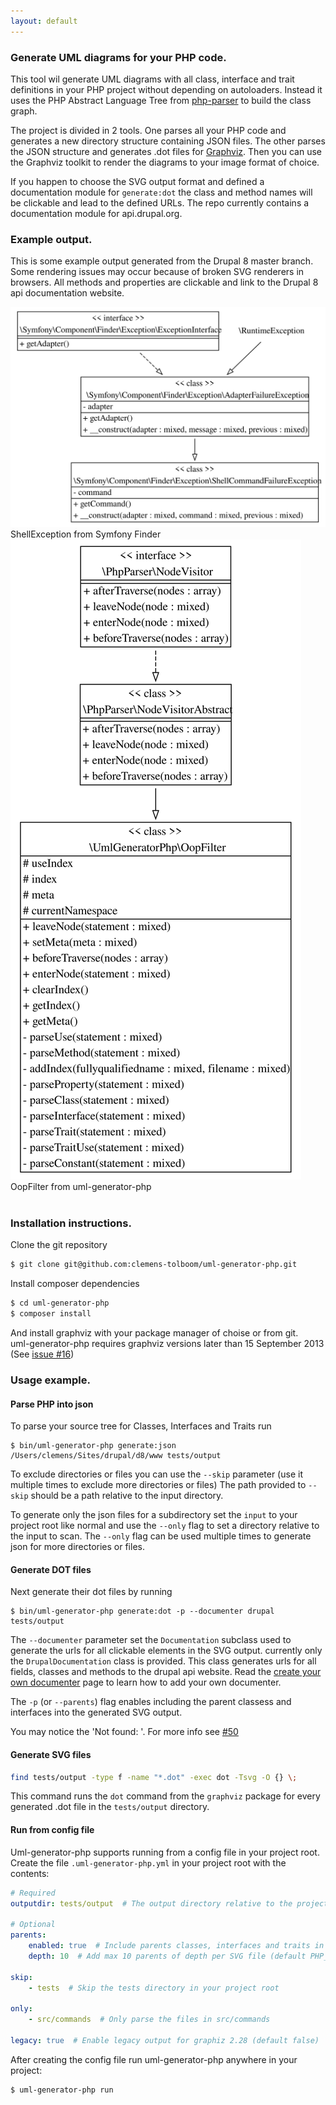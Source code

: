 ```yaml
---
layout: default
---
```


### Generate UML diagrams for your PHP code.

This tool wil generate UML diagrams with all class, interface and trait definitions in your PHP project without
depending on autoloaders.
Instead it uses the PHP Abstract Language Tree from [php-parser][php-parser] to build the class graph.

The project is divided in 2 tools. One parses all your PHP code and generates a new directory structure
containing JSON files. The other parses the JSON structure and generates .dot files for [Graphviz][graphviz].
Then you can use the Graphviz toolkit to render the diagrams to your image format of choice.

If you happen to choose the SVG output format and defined a documentation module for `generate:dot`
the class and method names will be clickable and lead to the defined URLs. The repo currently contains a
documentation module for api.drupal.org.


### Example output.

This is some example output generated from the Drupal 8 master branch. Some rendering issues may occur
because of broken SVG renderers in browsers. All methods and properties are clickable and link to the Drupal 8 api
documentation website.

<div class="svgexample">
    <a href="images/output/ShellException.svg"><img src="images/output/ShellException.svg"></a><br>
    ShellException from Symfony Finder
</div>
<div class="svgexample">
    <a href="images/output/OopFilter.svg"><img src="images/output/OopFilter.svg"></a><br>
    OopFilter from uml-generator-php
</div>
<br style="clear: both;">

### Installation instructions.

Clone the git repository

```bash
$ git clone git@github.com:clemens-tolboom/uml-generator-php.git
```

Install composer dependencies

```bash
$ cd uml-generator-php
$ composer install
```

And install graphviz with your package manager of choise or from git.<br>
uml-generator-php requires graphviz versions later than 15 September 2013 (See [issue #16][issue16])

[php-parser]: https://github.com/nikic/php-parser
[graphviz]: http://graphviz.org/
[issue16]: https://github.com/clemens-tolboom/uml-generator-php/issues/16

### Usage example.

#### Parse PHP into json

To parse your source tree for Classes, Interfaces and Traits run

```
$ bin/uml-generator-php generate:json /Users/clemens/Sites/drupal/d8/www tests/output
```

To exclude directories or files you can use the `--skip` parameter (use it multiple times to exclude more directories or files)
The path provided to `--skip` should be a path relative to the input directory.

To generate only the json files for a subdirectory set the `input` to your project root like normal and use the `--only` flag
to set a directory relative to the input to scan. The `--only` flag can be used multiple times to generate json for more directories
or files.

#### Generate DOT files

Next generate their dot files by running

```
$ bin/uml-generator-php generate:dot -p --documenter drupal tests/output
```

The `--documenter` parameter set the `Documentation` subclass used to generate the urls for all clickable elements in the SVG output.
currently only the `DrupalDocumentation` class is provided. This class generates urls for all fields, classes and methods to the drupal
api website. Read the [create your own documenter][documenter] page to learn how to add your own documenter.

The `-p` (or `--parents`) flag enables including the parent classess and interfaces into the generated SVG output.

You may notice the 'Not found: '. For more info see [#50][issue50]

[issue50]: https://github.com/clemens-tolboom/uml-generator-php/issues/50
[documenter]: documenter.html

#### Generate SVG files

```bash
find tests/output -type f -name "*.dot" -exec dot -Tsvg -O {} \;
```

This command runs the `dot` command from the `graphviz` package for every generated .dot file in the `tests/output` directory.

#### Run from config file

Uml-generator-php supports running from a config file in your project root. Create the file `.uml-generator-php.yml` in your project
root with the contents:

```yaml
# Required
outputdir: tests/output  # The output directory relative to the project root

# Optional
parents:
    enabled: true  # Include parents classes, interfaces and traits in svg output (default false)
    depth: 10  # Add max 10 parents of depth per SVG file (default PHP_MAX_INT)

skip:
    - tests  # Skip the tests directory in your project root

only:
    - src/commands  # Only parse the files in src/commands

legacy: true  # Enable legacy output for graphiz 2.28 (default false)
```

After creating the config file run uml-generator-php anywhere in your project:

```bash
$ uml-generator-php run
```
